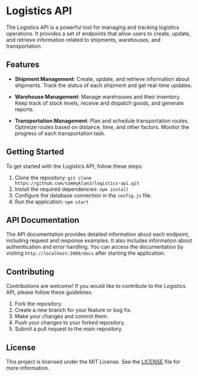 # Logistics API

The Logistics API is a powerful tool for managing and tracking logistics operations. It provides a set of endpoints that allow users to create, update, and retrieve information related to shipments, warehouses, and transportation.

## Features

- **Shipment Management**: Create, update, and retrieve information about shipments. Track the status of each shipment and get real-time updates.

- **Warehouse Management**: Manage warehouses and their inventory. Keep track of stock levels, receive and dispatch goods, and generate reports.

- **Transportation Management**: Plan and schedule transportation routes. Optimize routes based on distance, time, and other factors. Monitor the progress of each transportation task.

## Getting Started

To get started with the Logistics API, follow these steps:

1. Clone the repository: `git clone https://github.com/sammyklan3/logistics-api.git`
2. Install the required dependencies: `npm install`
3. Configure the database connection in the `config.js` file.
4. Run the application: `npm start`

## API Documentation

The API documentation provides detailed information about each endpoint, including request and response examples. It also includes information about authentication and error handling. You can access the documentation by visiting `http://localhost:3000/docs` after starting the application.

## Contributing

Contributions are welcome! If you would like to contribute to the Logistics API, please follow these guidelines:

1. Fork the repository.
2. Create a new branch for your feature or bug fix.
3. Make your changes and commit them.
4. Push your changes to your forked repository.
5. Submit a pull request to the main repository.

## License

This project is licensed under the MIT License. See the [LICENSE](LICENSE) file for more information.